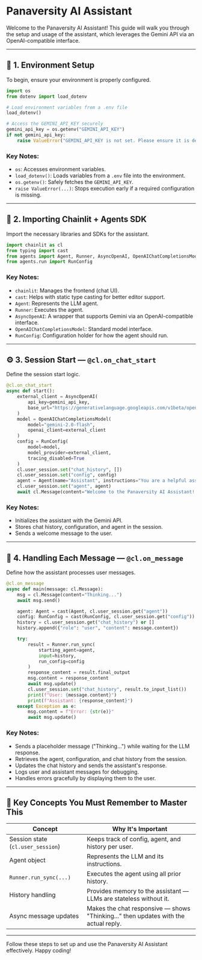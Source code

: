 # Panaversity AI Assistant

Welcome to the Panaversity AI Assistant! This guide will walk you through the setup and usage of the assistant, which leverages the Gemini API via an OpenAI-compatible interface.

---

## 🧱 1. Environment Setup

To begin, ensure your environment is properly configured.

```python
import os
from dotenv import load_dotenv

# Load environment variables from a .env file
load_dotenv()

# Access the GEMINI_API_KEY securely
gemini_api_key = os.getenv("GEMINI_API_KEY")
if not gemini_api_key:
    raise ValueError("GEMINI_API_KEY is not set. Please ensure it is defined in your .env file.")
```

### Key Notes:
- `os`: Accesses environment variables.
- `load_dotenv()`: Loads variables from a `.env` file into the environment.
- `os.getenv()`: Safely fetches the `GEMINI_API_KEY`.
- `raise ValueError(...)`: Stops execution early if a required configuration is missing.

---

## 🧠 2. Importing Chainlit + Agents SDK

Import the necessary libraries and SDKs for the assistant.

```python
import chainlit as cl
from typing import cast
from agents import Agent, Runner, AsyncOpenAI, OpenAIChatCompletionsModel
from agents.run import RunConfig
```

### Key Notes:
- `chainlit`: Manages the frontend (chat UI).
- `cast`: Helps with static type casting for better editor support.
- `Agent`: Represents the LLM agent.
- `Runner`: Executes the agent.
- `AsyncOpenAI`: A wrapper that supports Gemini via an OpenAI-compatible interface.
- `OpenAIChatCompletionsModel`: Standard model interface.
- `RunConfig`: Configuration holder for how the agent should run.

---

## ⚙️ 3. Session Start — `@cl.on_chat_start`

Define the session start logic.

```python
@cl.on_chat_start
async def start():
    external_client = AsyncOpenAI(
        api_key=gemini_api_key,
        base_url="https://generativelanguage.googleapis.com/v1beta/openai/"
    )
    model = OpenAIChatCompletionsModel(
        model="gemini-2.0-flash",
        openai_client=external_client
    )
    config = RunConfig(
        model=model,
        model_provider=external_client,
        tracing_disabled=True
    )
    cl.user_session.set("chat_history", [])
    cl.user_session.set("config", config)
    agent = Agent(name="Assistant", instructions="You are a helpful assistant", model=model)
    cl.user_session.set("agent", agent)
    await cl.Message(content="Welcome to the Panaversity AI Assistant! How can I help you today?").send()
```

### Key Notes:
- Initializes the assistant with the Gemini API.
- Stores chat history, configuration, and agent in the session.
- Sends a welcome message to the user.

---

## 💬 4. Handling Each Message — `@cl.on_message`

Define how the assistant processes user messages.

```python
@cl.on_message
async def main(message: cl.Message):
    msg = cl.Message(content="Thinking...")
    await msg.send()

    agent: Agent = cast(Agent, cl.user_session.get("agent"))
    config: RunConfig = cast(RunConfig, cl.user_session.get("config"))
    history = cl.user_session.get("chat_history") or []
    history.append({"role": "user", "content": message.content})

    try:
        result = Runner.run_sync(
            starting_agent=agent,
            input=history,
            run_config=config
        )
        response_content = result.final_output
        msg.content = response_content
        await msg.update()
        cl.user_session.set("chat_history", result.to_input_list())
        print(f"User: {message.content}")
        print(f"Assistant: {response_content}")
    except Exception as e:
        msg.content = f"Error: {str(e)}"
        await msg.update()
```

### Key Notes:
- Sends a placeholder message ("Thinking...") while waiting for the LLM response.
- Retrieves the agent, configuration, and chat history from the session.
- Updates the chat history and sends the assistant's response.
- Logs user and assistant messages for debugging.
- Handles errors gracefully by displaying them to the user.

---

## 🧠 Key Concepts You Must Remember to Master This

| Concept                  | Why It's Important                                                                 |
|--------------------------|-------------------------------------------------------------------------------------|
| Session state (`cl.user_session`) | Keeps track of config, agent, and history per user.                              |
| Agent object             | Represents the LLM and its instructions.                                           |
| `Runner.run_sync(...)`   | Executes the agent using all prior history.                                        |
| History handling         | Provides memory to the assistant — LLMs are stateless without it.                  |
| Async message updates    | Makes the chat responsive — shows "Thinking..." then updates with the actual reply. |

--- 

Follow these steps to set up and use the Panaversity AI Assistant effectively. Happy coding!
